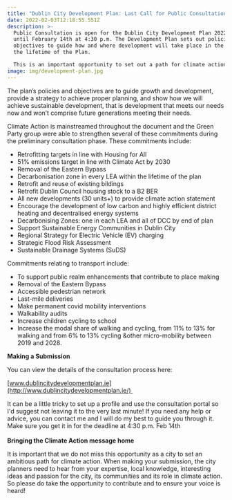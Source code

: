```yaml
---
title: "Dublin City Development Plan: Last Call for Public Consultation"
date: 2022-02-03T12:18:55.551Z
description: >-
  Public Consultation is open for the Dublin City Development Plan 2022-2028
  until February 14th at 4:30 p.m. The Development Plan sets out policies and
  objectives to guide how and where development will take place in the city over
  the lifetime of the Plan.

  This is an important opportunity to set out a path for climate action for Dublin to ensure that we reduce our emissions and put us on the path to a thriving, sustainable city by 2028. 
image: img/development-plan.jpg
---
```

The plan’s policies and objectives are to guide growth and development, provide a strategy to achieve proper planning, and show how we will achieve sustainable development, that is development that meets our needs now and won’t comprise future generations meeting their needs.

Climate Action is mainstreamed throughout the document and the Green Party group were able to strengthen several of these commitments during the preliminary consultation phase. These commitments include:

* Retrofitting targets in line with Housing for All
* 51% emissions target in line with Climate Act by 2030
* Removal of the Eastern Bypass
* Decarbonisation zone in every LEA within the lifetime of the plan
* Retrofit and reuse of existing bildings
* Retrofit Dublin Council housing stock to a B2 BER
* All new developments (30 units+) to provide climate action statement
* Encourage the development of low carbon and highly efficient district heating and decentralised energy systems
* Decarbonising Zones: one in each LEA and all of DCC by end of plan
* Support Sustainable Energy Communities in Dublin City
* Regional Strategy for Electric Vehicle (EV) charging
* Strategic Flood Risk Assessment
* Sustainable Drainage Systems (SuDS)



Commitments relating to transport include:

* To support public realm enhancements that contribute to place making
* Removal of the Eastern Bypass
* Accessible pedestrian network
* Last-mile deliveries
* Make permanent covid mobility interventions
* Walkability audits
* Increase children cycling to school
* Increase the modal share of walking and cycling, from 11% to 13% for walking and from 6% to 13% cycling &other micro-mobility between 2019 and 2028.

**Making a Submission**

You can view the details of the consultation process here: <!--StartFragment-->[](https://consult.dublincity.ie/en/consultation/draft-dublin-city-development-plan-2022-2028)

[www.dublincitydevelopmentplan.ie](http://www.dublincitydevelopmentplan.ie/) 

<!--EndFragment-->

It can be a little tricky to set up a profile and use the consultation portal so I'd suggest not leaving it to the very last minute! If you need any help or advice, you can contact me and I will do my best to guide you through it. \
Make sure you get it in for the deadline at 4:30 p.m. Feb 14th\
\
**Bringing the Climate Action message home**

It is important that we do not miss this opportunity as a city to set an ambitious path for climate action. When making your submission, the city planners need to hear from your expertise, local knowledge, interesting ideas and passion for the city, its communities and its role in climate action. So please do take the opportunity to contribute and to ensure your voice is heard!